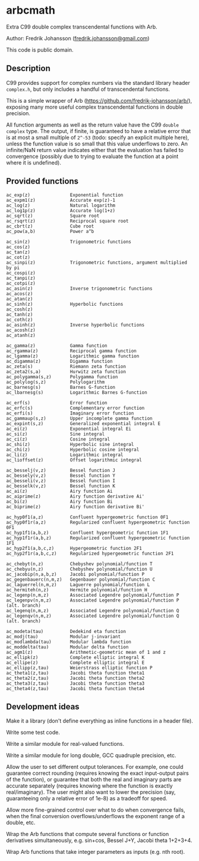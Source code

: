 # arbcmath
Extra C99 double complex transcendental functions with Arb.

Author: Fredrik Johansson (<fredrik.johansson@gmail.com>)

This code is public domain.

## Description

C99 provides support for complex numbers via the standard library header `complex.h`, but only includes a handful of transcendental functions.

This is a simple wrapper of Arb (https://github.com/fredrik-johansson/arb/), exposing many more useful complex transcendental functions in double precision.

All function arguments as well as the return value have the C99 `double complex` type. The output, if finite, is guaranteed to have a relative error that is at most a small multiple of `2^-53` (todo: specify an explicit multiple here), unless the function value is so small that this value underflows to zero. An infinite/NaN return value indicates either that the evaluation has failed to convergence (possibly due to trying to evaluate the function at a point where it is undefined).

## Provided functions

    ac_exp(z)               Exponential function
    ac_expm1(z)             Accurate exp(z)-1
    ac_log(z)               Natural logarithm
    ac_log1p(z)             Accurate log(1+z)
    ac_sqrt(z)              Square root
    ac_rsqrt(z)             Reciprocal square root
    ac_cbrt(z)              Cube root
    ac_pow(a,b)             Power a^b
  
    ac_sin(z)               Trigonometric functions
    ac_cos(z)
    ac_tan(z)
    ac_cot(z)
    ac_sinpi(z)             Trigonometric functions, argument multiplied by pi
    ac_cospi(z)
    ac_tanpi(z)
    ac_cotpi(z)
    ac_asin(z)              Inverse trigonometric functions
    ac_acos(z)
    ac_atan(z)
    ac_sinh(z)              Hyperbolic functions
    ac_cosh(z)
    ac_tanh(z)
    ac_coth(z)
    ac_asinh(z)             Inverse hyperbolic functions
    ac_acosh(z)
    ac_atanh(z)
    
    ac_gamma(z)             Gamma function
    ac_rgamma(z)            Reciprocal gamma function
    ac_lgamma(z)            Logarithmic gamma function
    ac_digamma(z)           Digamma function
    ac_zeta(s)              Riemann zeta function
    ac_zeta2(s,a)           Hurwitz zeta function
    ac_polygamma(s,z)       Polygamma function
    ac_polylog(s,z)         Polylogarithm
    ac_barnesg(s)           Barnes G-function
    ac_lbarnesg(s)          Logarithmic Barnes G-function
    
    ac_erf(s)               Error function
    ac_erfc(s)              Complementary error function
    ac_erfi(s)              Imaginary error function
    ac_gammaup(s,z)         Upper incomplete gamma function
    ac_expint(s,z)          Generalized exponential integral E
    ac_ei(z)                Exponential integral Ei
    ac_si(z)                Sine integral
    ac_ci(z)                Cosine integral
    ac_shi(z)               Hyperbolic sine integral
    ac_chi(z)               Hyperbolic cosine integral
    ac_li(z)                Logarithmic integral
    ac_lioffset(z)          Offset logarithmic integral
    
    ac_besselj(v,z)         Bessel function J
    ac_bessely(v,z)         Bessel function Y
    ac_besseli(v,z)         Bessel function I
    ac_besselk(v,z)         Bessel function K
    ac_ai(z)                Airy function Ai
    ac_aiprime(z)           Airy function derivative Ai'
    ac_bi(z)                Airy function Bi
    ac_biprime(z)           Airy function derivative Bi'
    
    ac_hyp0f1(a,z)          Confluent hypergeometric function 0F1
    ac_hyp0f1r(a,z)         Regularized confluent hypergeometric function 0F1
    ac_hyp1f1(a,b,z)        Confluent hypergeometric function 1F1
    ac_hyp1f1r(a,b,z)       Regularized confluent hypergeometric function 1F1
    ac_hyp2f1(a,b,c,z)      Hypergeometric function 2F1
    ac_hyp2f1r(a,b,c,z)     Regularized hypergeometric function 2F1
  
    ac_chebyt(n,z)          Chebyshev polynomial/function T
    ac_chebyu(n,z)          Chebyshev polynomial/function U
    ac_jacobip(n,a,b,z)     Jacobi polynomial/function P
    ac_gegenbauerc(n,m,z)   Gegenbauer polynomial/function C
    ac_laguerrel(n,m,z)     Laguerre polynomial/function L
    ac_hermiteh(n,z)        Hermite polynomial/function H
    ac_legenp(n,m,z)        Associated Legendre polynomial/function P
    ac_legenpv(n,m,z)       Associated Legendre polynomial/function P (alt. branch)
    ac_legenq(n,m,z)        Associated Legendre polynomial/function Q
    ac_legenqv(n,m,z)       Associated Legendre polynomial/function Q (alt. branch)
  
    ac_modeta(tau)          Dedekind eta function
    ac_modj(tau)            Modular j-invariant
    ac_modlambda(tau)       Modular lambda function
    ac_moddelta(tau)        Modular delta function
    ac_agm1(z)              Arithmetic-geometric mean of 1 and z
    ac_ellipk(z)            Complete elliptic integral K
    ac_ellipe(z)            Complete elliptic integral E
    ac_ellipp(z,tau)        Weierstrass elliptic function P
    ac_theta1(z,tau)        Jacobi theta function theta1
    ac_theta2(z,tau)        Jacobi theta function theta2
    ac_theta3(z,tau)        Jacobi theta function theta3
    ac_theta4(z,tau)        Jacobi theta function theta4

## Development ideas

Make it a library (don't define everything as inline functions in a header file).

Write some test code.

Write a similar module for real-valued functions.

Write a similar module for long double, GCC quadruple precision, etc.

Allow the user to set different output tolerances.
For example, one could guarantee correct rounding (requires knowing
the exact input-output pairs of the function), or guarantee that
both the real and imaginary parts are accurate separately
(requires knowing where the function is exactly real/imaginary).
The user might also want to lower the precision (say, guaranteeing
only a relative error of 1e-8) as a tradeoff for speed.

Allow more fine-grained control over what to do when convergence fails,
when the final conversion overflows/underflows the exponent range of a
double, etc.

Wrap the Arb functions that compute several functions or function derivatives
simultaneously, e.g. sin+cos, Bessel J+Y, Jacobi theta 1+2+3+4.

Wrap Arb functions that take integer parameters as inputs (e.g. nth root).

